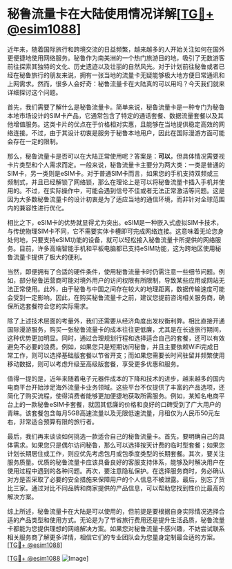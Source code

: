# 秘鲁流量卡在大陆使用情况详解[[TG💪+ @esim1088](https://t.me/s/esim1088)]

近年来，随着国际旅行和跨境交流的日益频繁，越来越多的人开始关注如何在国外更便捷地使用网络服务。秘鲁作为南美洲的一个热门旅游目的地，吸引了无数游客前往探索其独特的文化、历史遗迹以及壮丽的自然风光。对于计划前往秘鲁或者已经在秘鲁旅行的朋友来说，拥有一张当地的流量卡无疑能够极大地方便日常通讯和上网需求。然而，很多人会好奇：秘鲁流量卡在大陆真的可以用吗？今天我们就来详细探讨这个问题。

首先，我们需要了解什么是秘鲁流量卡。简单来说，秘鲁流量卡是一种专门为秘鲁本地市场设计的SIM卡产品，它通常包含了特定的通话套餐、数据流量套餐以及其他增值服务。这类卡片的优点在于价格相对实惠，且能够在当地提供稳定高效的网络连接。不过，由于其设计初衷是服务于秘鲁本地用户，因此在国际漫游方面可能会存在一定的限制。

那么，秘鲁流量卡是否可以在大陆正常使用呢？答案是：**可以**，但具体情况需要视卡片类型和个人需求而定。一般来说，秘鲁流量卡主要分为两大类：一类是普通的SIM卡，另一类则是eSIM卡。对于普通SIM卡而言，如果您的手机支持双频或三频制式，并且已经解锁了网络锁，那么在理论上是可以将秘鲁流量卡插入手机并使用的。不过，在实际操作中，可能会遇到信号不佳或者无法正常激活等问题。这是因为大多数秘鲁流量卡的设计初衷是为了适应当地的通信环境，而非针对全球范围内的兼容性进行优化。

相比之下，eSIM卡的优势就显得尤为突出。eSIM是一种嵌入式虚拟SIM卡技术，与传统物理SIM卡不同，它不需要实体卡槽即可完成网络连接。这意味着无论您身处何地，只要支持eSIM功能的设备，就可以轻松接入秘鲁流量卡所提供的网络服务。目前，许多高端智能手机和平板电脑都已支持eSIM功能，这为跨地区使用秘鲁流量卡提供了极大的便利。

当然，即便拥有了合适的硬件条件，使用秘鲁流量卡时仍需注意一些细节问题。例如，部分秘鲁运营商可能对境外用户的访问权限有所限制，导致某些应用或网站无法正常使用。此外，由于秘鲁与中国之间存在较大的地理距离，数据传输速度可能会受到一定影响。因此，在购买秘鲁流量卡之前，建议您提前咨询相关服务商，确保所选套餐符合您的实际需求。

除了上述技术层面的考量外，我们还需要从经济角度出发权衡利弊。相比直接开通国际漫游服务，购买一张秘鲁流量卡的成本往往更低廉，尤其是在长途旅行期间，这种优势更加明显。同时，通过合理规划行程和选择适合自己的套餐，还可以有效避免不必要的浪费。例如，如果您只是短期访问秘鲁，并且主要依赖WiFi完成日常工作，则可以选择基础版套餐以节省开支；而如果您需要长时间驻留并频繁使用移动数据，则可以考虑升级至高级版套餐，享受更多优惠和服务。

值得一提的是，近年来随着电子元器件成本的下降和技术的进步，越来越多的国内电商平台开始涉足海外流量卡业务领域。这些平台不仅提供了丰富的产品选项，还简化了购买流程，使得消费者能够更加便捷地获取所需服务。例如，某知名电商平台上的一款秘鲁eSIM卡套餐，就因其低廉的价格和良好的口碑受到了广大用户的青睐。该套餐包含每月5GB高速流量以及无限低速流量，月租仅为人民币50元左右，非常适合预算有限的旅行者。

最后，我们再来谈谈如何挑选一款适合自己的秘鲁流量卡。首先，要明确自己的具体需求。如果您只是偶尔访问秘鲁，那么可以选择按天计费的临时型套餐；如果您计划长期居住或工作，则应优先考虑包月或包季度类型的长期套餐。其次，要关注服务质量。优质的秘鲁流量卡应该具备良好的客服支持体系，能够及时解决用户在使用过程中遇到的各种问题。再次，要注意隐私保护。在选择服务商时，务必确认对方是否采取了必要的安全措施来保障用户的个人信息不被泄露。最后，别忘了货比三家。通过对比不同品牌和商家提供的产品信息，可以帮助您找到性价比最高的解决方案。

综上所述，秘鲁流量卡在大陆是可以使用的，但前提是要根据自身实际情况选择合适的产品类型和使用方式。无论是为了节省旅行费用还是提升生活品质，秘鲁流量卡都能为您提供理想的网络解决方案。如果您对秘鲁流量卡感兴趣，不妨尝试联系相关服务商了解更多详情，相信它们的专业团队会为您量身定制最合适的方案。[[TG💪+ @esim1088](https://t.me/s/esim1088)]

[[TG💪+ @esim1088](https://t.me/s/esim1088) ![Image](https://i.postimg.cc/4NQfJmqS/Snipaste-2025-05-13-00-14-12.png)]